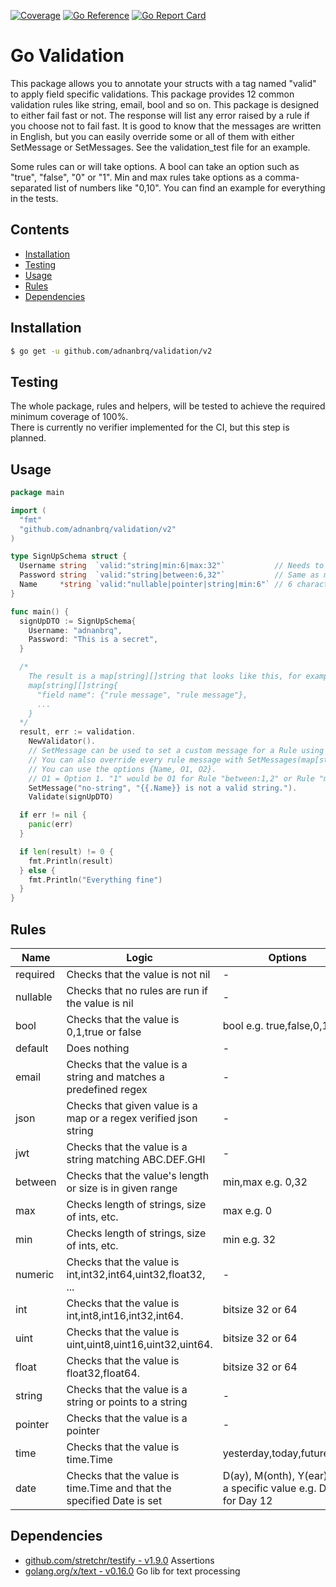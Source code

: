[![Coverage](https://img.shields.io/badge/Coverage-100%25-brightgreen)](./coverage.out) [![Go Reference](https://pkg.go.dev/badge/github.com/adnanbrq/validation/v2.svg)](https://pkg.go.dev/github.com/adnanbrq/validation/v2) [![Go Report Card](https://goreportcard.com/badge/github.com/adnanbrq/validation/v2)](https://goreportcard.com/report/github.com/adnanbrq/validation/v2)

# Go Validation

This package allows you to annotate your structs with a tag named "valid" to apply field specific validations. This
package provides 12 common validation rules like string, email, bool and so on. This package is designed to either fail
fast or not. The response will list any error raised by a rule if you choose not to fail fast. It is good to know that
the messages are written in English, but you can easily override some or all of them with either SetMessage or
SetMessages. See the validation_test file for an example.

Some rules can or will take options. A bool can take an option such as "true", "false", "0" or "1".
Min and max rules take options as a comma-separated list of numbers like "0,10". You can find an example for everything
in the tests.

## Contents

- [Installation](#installation)
- [Testing](#testing)
- [Usage](#usage)
- [Rules](#rules)
- [Dependencies](#dependencies)

## Installation

```sh
$ go get -u github.com/adnanbrq/validation/v2
```

## Testing

The whole package, rules and helpers, will be tested to achieve the required minimum coverage of 100%.\
There is currently no verifier implemented for the CI, but this step is planned.

## Usage

```go
package main

import (
  "fmt"
  "github.com/adnanbrq/validation/v2"
)

type SignUpSchema struct {
  Username string  `valid:"string|min:6|max:32"`           // Needs to be a string
  Password string  `valid:"string|between:6,32"`           // Same as min:6|max:32
  Name     *string `valid:"nullable|pointer|string|min:6"` // 6 characters in length, if present
}

func main() {
  signUpDTO := SignUpSchema{
    Username: "adnanbrq",
    Password: "This is a secret",
  }

  /*
    The result is a map[string][]string that looks like this, for example
    map[string][]string{
      "field name": {"rule message", "rule message"},
      ...
    }
  */
  result, err := validation.
    NewValidator().
    // SetMessage can be used to set a custom message for a Rule using templates
    // You can also override every rule message with SetMessages(map[string]string{})
    // You can use the options {Name, O1, O2}.
    // O1 = Option 1. "1" would be O1 for Rule "between:1,2" or Rule "min:1"
    SetMessage("no-string", "{{.Name}} is not a valid string.").
    Validate(signUpDTO)

  if err != nil {
    panic(err)
  }

  if len(result) != 0 {
    fmt.Println(result)
  } else {
    fmt.Println("Everything fine")
  }
}
```

## Rules

| Name     | Logic                                                                 | Options                                                          |
| -------- | --------------------------------------------------------------------- | ---------------------------------------------------------------- |
| required | Checks that the value is not nil                                      | -                                                                |
| nullable | Checks that no rules are run if the value is nil                      | -                                                                |
| bool     | Checks that the value is 0,1,true or false                            | bool e.g. true,false,0,1                                         |
| default  | Does nothing                                                          | -                                                                |
| email    | Checks that the value is a string and matches a predefined regex      | -                                                                |
| json     | Checks that given value is a map or a regex verified json string      | -                                                                |
| jwt      | Checks that the value is a string matching ABC.DEF.GHI                | -                                                                |
| between  | Checks that the value's length or size is in given range              | min,max e.g. 0,32                                                |
| max      | Checks length of strings, size of ints, etc.                          | max e.g. 0                                                       |
| min      | Checks length of strings, size of ints, etc.                          | min e.g. 32                                                      |
| numeric  | Checks that the value is int,int32,int64,uint32,float32, ...          | -                                                                |
| int      | Checks that the value is int,int8,int16,int32,int64.                  | bitsize 32 or 64                                                 |
| uint     | Checks that the value is uint,uint8,uint16,uint32,uint64.             | bitsize 32 or 64                                                 |
| float    | Checks that the value is float32,float64.                             | bitsize 32 or 64                                                 |
| string   | Checks that the value is a string or points to a string               | -                                                                |
| pointer  | Checks that the value is a pointer                                    | -                                                                |
| time     | Checks that the value is time.Time                                    | yesterday,today,future,past                                      |
| date     | Checks that the value is time.Time and that the specified Date is set | D(ay), M(onth), Y(ear) with a specific value e.g. D12 for Day 12 |

## Dependencies

- [github.com/stretchr/testify - v1.9.0](https://github.com/stretchr/testify)
  Assertions
- [golang.org/x/text - v0.16.0](https://golang.org/x/text) Go lib for text processing
